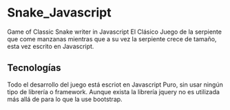 # Snake_Javascript
Game of Classic Snake writer in Javascript
El Clásico Juego de la serpiente que come manzanas mientras que a su vez la serpiente crece de tamaño, esta vez escrito en Javascript.


## Tecnologías
Todo el desarrollo del juego está escriot en Javascript Puro, sin usar ningún tipo de librería o framework. Aunque exista la librería jquery no es utilizada más allá de para lo que la use bootstrap.
